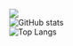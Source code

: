<!--
**eononenoe/eononenoe** is a ✨ _special_ ✨ repository because its `README.md` (this file) appears on your GitHub profile.
-->
<img src="https://capsule-render.vercel.app/api?type=waving&color=auto&height=300&section=header&text=eononenoe%20&fontSize=90" /><br/>
![GitHub stats](https://github-readme-stats.vercel.app/api?username=eononenoe&show_icons=true&theme=dracula)<br/>
![Top Langs](https://github-readme-stats.vercel.app/api/top-langs/?username=eononenoe&layout=compact&theme=dracula)
